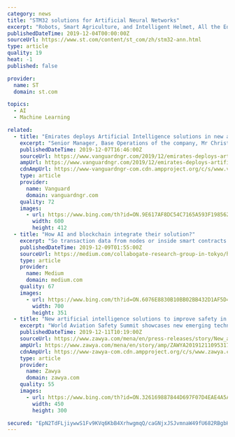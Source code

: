 ```yaml
---
category: news
title: "STM32 solutions for Artificial Neural Networks"
excerpt: "Robots, Smart Agriculture, and Intelligent Helmet, All the Educational Projects at the Center of Maker Faire Rome 2019"
publishedDateTime: 2019-12-04T00:00:00Z
sourceUrl: https://www.st.com/content/st_com/zh/stm32-ann.html
type: article
quality: 19
heat: -1
published: false

provider:
  name: ST
  domain: st.com

topics:
  - AI
  - Machine Learning

related:
  - title: "Emirates deploys Artificial Intelligence solutions in new aircrafts"
    excerpt: "Senior Manager, Base Operations of the company, Mr Christopher Welham, who took journalist on tour of the airlines engineering section in Dubai yesterday, said because the future is technology, Emirates is trying to deploy Artificial Intelligence-based technologies not only to maintain its leadership in the aviation business, but to provide ..."
    publishedDateTime: 2019-12-07T16:46:00Z
    sourceUrl: https://www.vanguardngr.com/2019/12/emirates-deploys-artificial-intelligence-solutions-in-new-aircrafts/
    ampUrl: https://www.vanguardngr.com/2019/12/emirates-deploys-artificial-intelligence-solutions-in-new-aircrafts/amp/
    cdnAmpUrl: https://www-vanguardngr-com.cdn.ampproject.org/c/s/www.vanguardngr.com/2019/12/emirates-deploys-artificial-intelligence-solutions-in-new-aircrafts/amp/
    type: article
    provider:
      name: Vanguard
      domain: vanguardngr.com
    quality: 72
    images:
      - url: https://www.bing.com/th?id=ON.9E617AF8DC54C7165A593F198562CFD4
        width: 600
        height: 412
  - title: "How AI and blockchain integrate their solution?"
    excerpt: "So transaction data from nodes or inside smart contracts can be sent to other databases or data stores. These are the sort of places where AI can be deployed, or in the case of supply-chain, where internet-of-things (IoT) information can be brought to bear. https://sifted.eu/articles/state-of-ai-report-big-tech-vs-startups/ According to stateof ..."
    publishedDateTime: 2019-12-09T01:55:00Z
    sourceUrl: https://medium.com/collabogate-research-group-in-tokyo/how-ai-and-blockchain-integrate-their-solution-3a20f53f7ace
    type: article
    provider:
      name: Medium
      domain: medium.com
    quality: 67
    images:
      - url: https://www.bing.com/th?id=ON.6076E8830B10BB02BB432D1AF5D462B9
        width: 700
        height: 351
  - title: "New artificial intelligence solutions to improve safety in aviation sector"
    excerpt: "World Aviation Safety Summit showcases new emerging technologies, analytics and data solutions that will support the enhancement of safety within the industry Dubai, UAE: The World Aviation Safety Summit, which has taken place in Dubai, displayed new artificial intelligence (AI) technologies, that will help improve safety in the aviation sector."
    publishedDateTime: 2019-12-11T10:19:00Z
    sourceUrl: https://www.zawya.com/mena/en/press-releases/story/New_artificial_intelligence_solutions_to_improve_safety_in_aviation_sector-ZAWYA20191211095317/
    ampUrl: https://www.zawya.com/mena/en/story/amp/ZAWYA20191211095317/
    cdnAmpUrl: https://www-zawya-com.cdn.ampproject.org/c/s/www.zawya.com/mena/en/story/amp/ZAWYA20191211095317/
    type: article
    provider:
      name: Zawya
      domain: zawya.com
    quality: 55
    images:
      - url: https://www.bing.com/th?id=ON.326169887844D697F07D4EAE4A5A643E
        width: 450
        height: 300

secured: "EpN2TdFLjiywwS1Fv9KVq6KbB4XrhwgmqQ/caGNjxJSJvmnaW49fU682RBgbHz62FBQyATSp4sdjBDvi+Mv9x/u2T1yclW2c/jKqCU3sAlPTQ+Mxw6yuy3P283lqCssLCbdoNcigr5+RUT35Sv0X0yDRqrLfXkTwgRFUbovnnWIe48Fef41zacQxIOlhpldesT4xg9BRr1V+gRcrfAXTjcboXa/5/uMRzBJYzHcai0gsoT6nnSpMJZB+abuobzfP+74M7ejLxebqObyyUTF1XA==;CT6l46jNI3DUtgDC5zTvxg=="
---
```


